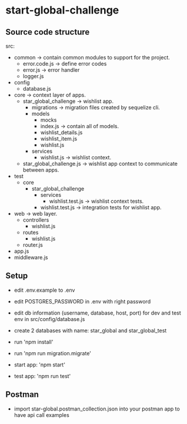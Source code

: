# start-global-challenge
## Source code structure
src:
  - common -> contain common modules to support for the project.
    * error.code.js -> define error codes
    * error.js  -> error handler
    * logger.js
  - config
    * database.js
  - core -> context layer of apps.
    * star_global_challenge -> wishlist app.
      + migrations -> migration files created by sequelize cli.
      + models
        * mocks
        * index.js -> contain all of models.
        * wishlist_details.js
        * wishlist_item.js
        + wishlist.js
      + services
        * wishlist.js -> wishlist context.
    * star_global_challenge.js -> wishlist app context to communicate between apps.
  - test
    * core
      + star_global_challenge
        * services
          + wishlist.test.js -> wishlist context tests.
        * wishlist.test.js -> integration tests for wishlist app.
  - web -> web layer.
    * controllers
      + wishlist.js
    * routes
      + wishlist.js
    * router.js
  - app.js
  - middleware.js
## Setup
- edit .env.example to .env
- edit POSTGRES_PASSWORD in .env with right password

- edit db information (username, database, host, port) for dev and test env in src/config/database.js
- create 2 databases with name: star_global and star_global_test

- run 'npm install'

- run 'npm run migration.migrate'

- start app: 'npm start'

- test app: 'npm run test'

## Postman
- import star-global.postman_collection.json into your postman app to have api call examples
